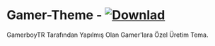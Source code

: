 # Gamer-Theme - [![Downlad][download-badge]][download-link]

[download-badge]: https://img.shields.io/badge/Gamer--Theme-İndir-brightgreen
[download-link]: https://gamerboytr.github.io/downloader/

GamerboyTR Tarafından Yapılmış Olan Gamer'lara Özel Üretim Tema.
